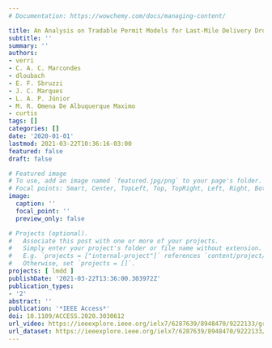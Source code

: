 ```yaml
---
# Documentation: https://wowchemy.com/docs/managing-content/

title: An Analysis on Tradable Permit Models for Last-Mile Delivery Drones
subtitle: ''
summary: ''
authors:
- verri
- C. A. C. Marcondes
- dloubach
- E. F. Sbruzzi
- J. C. Marques
- L. A. P. Júnior
- M. R. Omena De Albuquerque Maximo
- curtis
tags: []
categories: []
date: '2020-01-01'
lastmod: 2021-03-22T10:36:16-03:00
featured: false
draft: false

# Featured image
# To use, add an image named `featured.jpg/png` to your page's folder.
# Focal points: Smart, Center, TopLeft, Top, TopRight, Left, Right, BottomLeft, Bottom, BottomRight.
image:
  caption: ''
  focal_point: ''
  preview_only: false

# Projects (optional).
#   Associate this post with one or more of your projects.
#   Simply enter your project's folder or file name without extension.
#   E.g. `projects = ["internal-project"]` references `content/project/deep-learning/index.md`.
#   Otherwise, set `projects = []`.
projects: [ lmdd ]
publishDate: '2021-03-22T13:36:00.303972Z'
publication_types:
- '2'
abstract: ''
publication: '*IEEE Access*'
doi: 10.1109/ACCESS.2020.3030612
url_video: https://ieeexplore.ieee.org/ielx7/6287639/8948470/9222133/graphical_abstract/access-gavideo-3030612.mp4
url_dataset: https://ieeexplore.ieee.org/ielx7/6287639/8948470/9222133/access-3030612-mm.zip?arnumber=9222133
---
```

